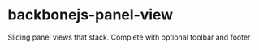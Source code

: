 backbonejs-panel-view
=====================

Sliding panel views that stack. Complete with optional toolbar and footer